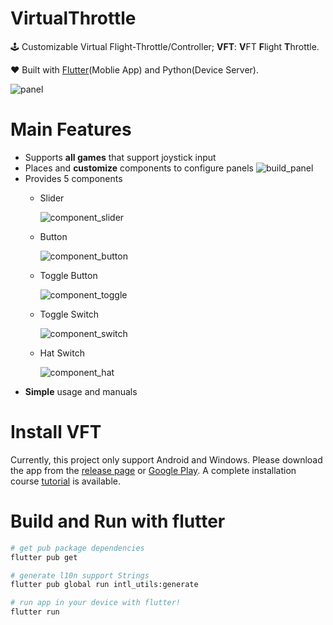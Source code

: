 # VirtualThrottle

🕹 Customizable Virtual Flight-Throttle/Controller; **VFT**: **V**FT **F**light **T**hrottle.

❤️ Built with [Flutter](https://github.com/flutter/flutter)(Moblie App) and Python(Device Server).

![panel](https://user-images.githubusercontent.com/32453112/74082809-04dcf100-4aa1-11ea-96a1-7d76846a1b8f.png)

# Main Features

- Supports **all games** that support joystick input
- Places and **customize** components to configure panels
    ![build_panel](https://user-images.githubusercontent.com/32453112/74082756-9435d480-4aa0-11ea-9cc3-682f4910f13d.gif)
- Provides 5 components
  - Slider

    ![component_slider](https://user-images.githubusercontent.com/32453112/74082760-96982e80-4aa0-11ea-890b-7aac9f20ffcd.gif)
  - Button
  
    ![component_button](https://user-images.githubusercontent.com/32453112/74082758-95ff9800-4aa0-11ea-9b69-6a70b634e473.gif)
  - Toggle Button
  
    ![component_toggle](https://user-images.githubusercontent.com/32453112/74082762-9730c500-4aa0-11ea-9ef0-c50618d494d4.gif)
  - Toggle Switch

    ![component_switch](https://user-images.githubusercontent.com/32453112/74082761-9730c500-4aa0-11ea-91c7-6aa2bfad9c88.gif)
  - Hat Switch
  
    ![component_hat](https://user-images.githubusercontent.com/32453112/74082759-95ff9800-4aa0-11ea-877d-3ce28ff5c805.gif)
- **Simple** usage and manuals

# Install VFT

Currently, this project only support Android and Windows. Please download the app from the [release page](https://github.com/junghyun397/VirtualThrottle/releases) or [Google Play](http://cloud.do1ph.in). A complete installation course [tutorial](https://github.com/junghyun397/VirtualThrottle/wiki/STEP-BY-STEP:-how-to-install-VFT-Flight-Throttle) is available.

# Build and Run with flutter
```sh
# get pub package dependencies
flutter pub get

# generate l10n support Strings
flutter pub global run intl_utils:generate

# run app in your device with flutter! 
flutter run
```
